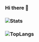 ### Hi there 👋
### ![Stats](https://github-readme-stats.vercel.app/api?username=yaaannn&show_icons=true)  

### ![TopLangs](https://github-readme-stats.vercel.app/api/top-langs?username=yaaannn&layout=compact&show_icons=true)  
<!--
**VickScarlet/vickscarlet** is a ✨ _special_ ✨ repository because its `README.md` (this file) appears on your GitHub profile.

Here are some ideas to get you started:

- 🔭 I’m currently working on ...
- 🌱 I’m currently learning ...
- 👯 I’m looking to collaborate on ...
- 🤔 I’m looking for help with ...
- 💬 Ask me about ...
- 📫 How to reach me: ...
- 😄 Pronouns: ...
- ⚡ Fun fact: ...
-->
